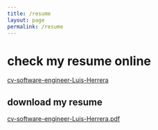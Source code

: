 ```yaml
---
title: /resume
layout: page
permalink: /resume
---
```


# check my resume online

<a href="https://github.com/lh1008/cv/blob/master/cv-software-engineer-Luis-Herrera.pdf" target="_blank">cv-software-engineer-Luis-Herrera</a>

## download my resume

<a href="https://raw.githubusercontent.com/lh1008/cv/master/cv-software-engineer-Luis-Herrera.pdf" target="_blank">cv-software-engineer-Luis-Herrera.pdf</a>
